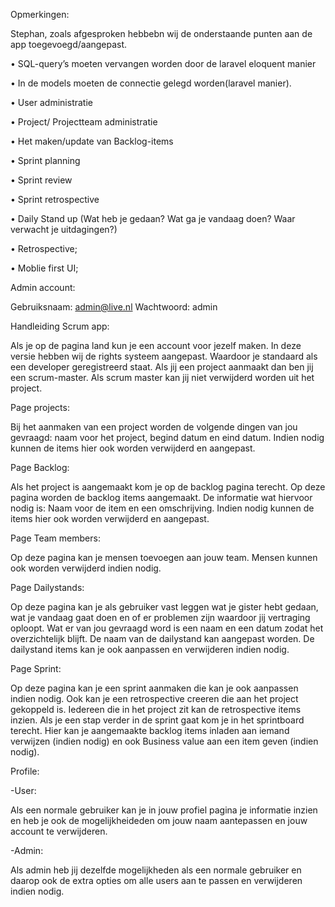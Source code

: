 Opmerkingen:

Stephan, zoals afgesproken hebbebn wij de onderstaande punten aan de app toegevoegd/aangepast.

• SQL-query’s moeten vervangen worden door de laravel eloquent manier

• In de models moeten de connectie gelegd worden(laravel manier).

•    User administratie

•    Project/ Projectteam administratie

•    Het maken/update van Backlog-items

•    Sprint planning

•    Sprint review 

•    Sprint retrospective

•    Daily Stand up (Wat heb je gedaan? Wat ga je vandaag doen? Waar verwacht je uitdagingen?)

•    Retrospective;

•    Moblie first UI;

Admin account: 

Gebruiksnaam: admin@live.nl
Wachtwoord: admin


Handleiding Scrum app:

Als je op de pagina land kun je een account voor jezelf maken. In deze versie hebben wij de rights systeem aangepast. Waardoor je standaard als een developer geregistreerd staat. Als jij een project aanmaakt dan ben jij een scrum-master. Als scrum master kan jij niet verwijderd worden uit het project.

Page projects: 

Bij het aanmaken van een project worden de volgende dingen van jou gevraagd: naam voor het project, begind datum en eind datum. Indien nodig kunnen de items hier ook worden verwijderd en aangepast.

Page Backlog:

Als het project is aangemaakt kom je op de backlog pagina terecht. Op deze pagina worden de backlog items aangemaakt. De informatie wat hiervoor nodig is: Naam voor de item en een omschrijving. Indien nodig kunnen de items hier ook worden verwijderd en aangepast.

Page Team members: 

Op deze pagina kan je mensen toevoegen aan jouw team. Mensen kunnen ook worden verwijderd indien nodig.

Page Dailystands:

Op deze pagina kan je als gebruiker vast leggen wat je gister hebt gedaan, wat je vandaag gaat doen en of er problemen zijn waardoor jij vertraging oploopt. Wat er van jou gevraagd word is een naam en een datum zodat het overzichtelijk blijft. De naam van de dailystand  kan aangepast worden. De dailystand items kan je ook aanpassen en verwijderen indien nodig.

Page Sprint:

Op deze pagina kan je een sprint aanmaken die kan je ook aanpassen indien nodig. Ook kan je een retrospective creeren die aan het project gekoppeld is. Iedereen die in het project zit kan de retrospective items inzien. Als je een stap verder in de sprint gaat kom je in het sprintboard terecht. Hier kan je aangemaakte backlog items inladen aan iemand verwijzen (indien nodig) en ook Business value aan een item geven (indien nodig). 

Profile:

-User:

Als een normale gebruiker kan je in jouw profiel pagina je informatie inzien en heb je ook de mogelijkheideden om jouw naam aantepassen en jouw account te verwijderen.

-Admin:

Als admin heb jij dezelfde mogelijkheden als een normale gebruiker en daarop ook de extra opties om alle users aan te passen en verwijderen indien nodig.







